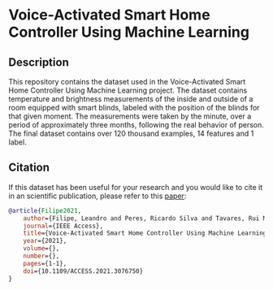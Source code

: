 # Voice-Activated Smart Home Controller Using Machine Learning

## Description

This repository contains the dataset used in the Voice-Activated Smart Home Controller Using Machine Learning project. The dataset contains temperature and brightness measurements of the inside and outside of a room equipped with smart blinds, labeled with the position of the blinds for that given moment. The measurements were taken by the minute, over a period of approximately three months, following the real behavior of person. The final dataset contains over 120 thousand examples, 14 features and 1 label.

## Citation

If this dataset has been useful for your research and you would like to cite it in an scientific publication, please refer to this [paper](http://dx.doi.org/10.1109/ACCESS.2021.3076750):

```bibtex
@article{Filipe2021,
    author={Filipe, Leandro and Peres, Ricardo Silva and Tavares, Rui Manuel},
    journal={IEEE Access},
    title={Voice-Activated Smart Home Controller Using Machine Learning},
    year={2021},
    volume={},
    number={},
    pages={1-1},
    doi={10.1109/ACCESS.2021.3076750}
}
```

